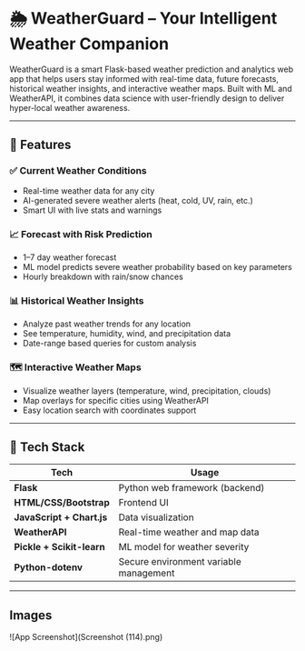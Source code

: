 # 🌦️ WeatherGuard – Your Intelligent Weather Companion

WeatherGuard is a smart Flask-based weather prediction and analytics web app that helps users stay informed with real-time data, future forecasts, historical weather insights, and interactive weather maps.
Built with ML and WeatherAPI, it combines data science with user-friendly design to deliver hyper-local weather awareness.

---

## 🚀 Features

### ✅ Current Weather Conditions
- Real-time weather data for any city
- AI-generated severe weather alerts (heat, cold, UV, rain, etc.)
- Smart UI with live stats and warnings

### 📈 Forecast with Risk Prediction
- 1–7 day weather forecast
- ML model predicts severe weather probability based on key parameters
- Hourly breakdown with rain/snow chances

### 📊 Historical Weather Insights
- Analyze past weather trends for any location
- See temperature, humidity, wind, and precipitation data
- Date-range based queries for custom analysis

### 🗺️ Interactive Weather Maps
- Visualize weather layers (temperature, wind, precipitation, clouds)
- Map overlays for specific cities using WeatherAPI
- Easy location search with coordinates support

---

## 🧠 Tech Stack

| Tech | Usage |
|------|-------|
| **Flask** | Python web framework (backend) |
| **HTML/CSS/Bootstrap** | Frontend UI |
| **JavaScript + Chart.js** | Data visualization |
| **WeatherAPI** | Real-time weather and map data |
| **Pickle + Scikit-learn** | ML model for weather severity |
| **Python-dotenv** | Secure environment variable management |

---
## Images 
![App Screenshot](Screenshot (114).png)
